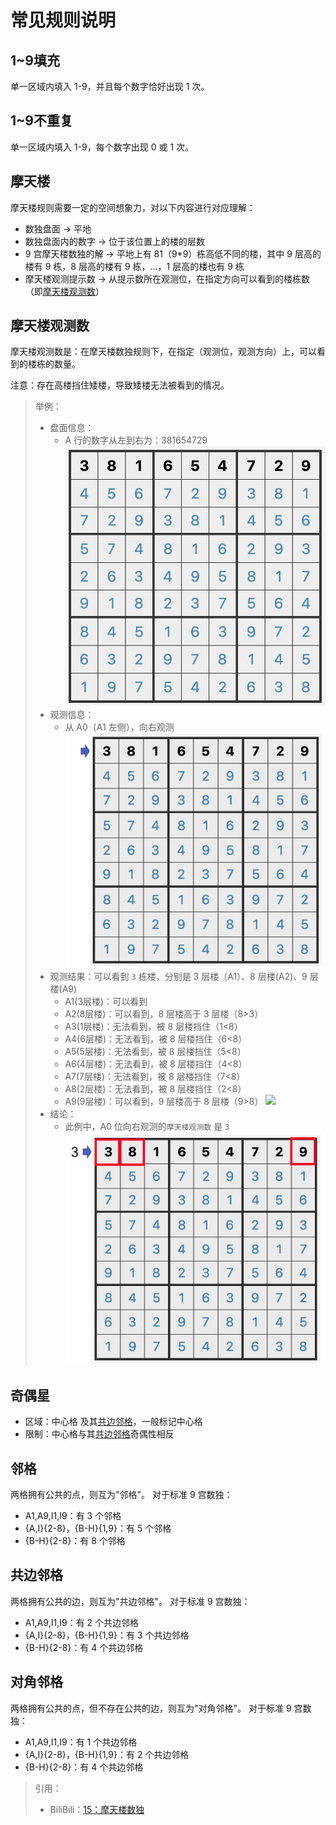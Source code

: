 # 常见规则说明

## 1~9填充
单一区域内填入 1-9，并且每个数字恰好出现 1 次。

## 1~9不重复
单一区域内填入 1-9，每个数字出现 0 或 1 次。

## 摩天楼
摩天楼规则需要一定的空间想象力，对以下内容进行对应理解：
- 数独盘面 → 平地
- 数独盘面内的数字 → 位于该位置上的楼的层数
- 9 宫摩天楼数独的解 → 平地上有 81（9*9）栋高低不同的楼，其中 9 层高的楼有 9 栋，8 层高的楼有 9 栋，...，1 层高的楼也有 9 栋
- 摩天楼观测提示数 → 从提示数所在观测位，在指定方向可以看到的楼栋数（即[摩天楼观测数](#摩天楼观测数)）

## 摩天楼观测数
摩天楼观测数是：在摩天楼数独规则下，在指定（观测位，观测方向）上，可以看到的楼栋的数量。

注意：存在高楼挡住矮楼，导致矮楼无法被看到的情况。

> 举例：
> - 盘面信息：
>   - A 行的数字从左到右为：381654729
> ![](images/skyscraper/盘面.png)
> - 观测信息：
>   - 从 A0（A1 左侧），向右观测
> ![](images/skyscraper/观测位.png)
> - 观测结果：可以看到 `3` 栋楼，分别是 3 层楼（A1）、8 层楼(A2)、9 层楼(A9)
>   - A1(3层楼)：可以看到
>   - A2(8层楼)：可以看到，8 层楼高于 3 层楼（8>3）
>   - A3(1层楼)：无法看到，被 8 层楼挡住（1<8）
>   - A4(6层楼)：无法看到，被 8 层楼挡住（6<8）
>   - A5(5层楼)：无法看到，被 8 层楼挡住（5<8）
>   - A6(4层楼)：无法看到，被 8 层楼挡住（4<8）
>   - A7(7层楼)：无法看到，被 8 层楼挡住（7<8）
>   - A8(2层楼)：无法看到，被 8 层楼挡住（2<8）
>   - A9(9层楼)：可以看到，9 层楼高于 8 层楼（9>8）
> ![](https://i0.hdslb.com/bfs/article/fbca4181ae3cb901a0b463ece2dd862bf1a317ae.png@942w_489h_progressive.webp)
> - 结论：
>   - 此例中，A0 位向右观测的`摩天楼观测数` 是 `3`
> ![](images/skyscraper/观测数.png)

## 奇偶星
- 区域：中心格 及其[共边邻格]，一般标记中心格
- 限制：中心格与其[共边邻格]奇偶性相反

## 邻格
两格拥有公共的点，则互为"邻格"。
对于标准 9 宫数独：
- A1,A9,I1,I9：有 3 个邻格
- {A,I}{2-8}，{B-H}{1,9}：有 5 个邻格
- {B-H}{2-8}：有 8 个邻格

## 共边邻格
两格拥有公共的边，则互为"共边邻格"。
对于标准 9 宫数独：
- A1,A9,I1,I9：有 2 个共边邻格
- {A,I}{2-8}，{B-H}{1,9}：有 3 个共边邻格
- {B-H}{2-8}：有 4 个共边邻格

## 对角邻格
两格拥有公共的点，但不存在公共的边，则互为"对角邻格"。
对于标准 9 宫数独：
- A1,A9,I1,I9：有 1 个共边邻格
- {A,I}{2-8}，{B-H}{1,9}：有 2 个共边邻格
- {B-H}{2-8}：有 4 个共边邻格

> 引用：
> - BiliBili：[15：摩天楼数独](https://www.bilibili.com/read/cv10181180)

[共边邻格]: #共边邻格